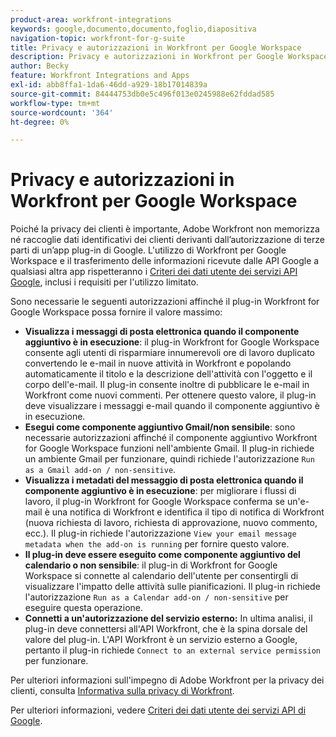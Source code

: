 ```yaml
---
product-area: workfront-integrations
keywords: google,documento,documento,foglio,diapositiva
navigation-topic: workfront-for-g-suite
title: Privacy e autorizzazioni in Workfront per Google Workspace
description: Privacy e autorizzazioni in Workfront per Google Workspace
author: Becky
feature: Workfront Integrations and Apps
exl-id: abb8ffa1-1da6-46dd-a929-18b17014839a
source-git-commit: 84444753db0e5c496f013e0245988e62fddad585
workflow-type: tm+mt
source-wordcount: '364'
ht-degree: 0%

---
```


# Privacy e autorizzazioni in Workfront per Google Workspace

Poiché la privacy dei clienti è importante, Adobe Workfront non memorizza né raccoglie dati identificativi dei clienti derivanti dall’autorizzazione di terze parti di un’app plug-in di Google. L&#39;utilizzo di Workfront per Google Workspace e il trasferimento delle informazioni ricevute dalle API Google a qualsiasi altra app rispetteranno i [Criteri dei dati utente dei servizi API Google](https://developers.google.com/terms/api-services-user-data-policy), inclusi i requisiti per l&#39;utilizzo limitato.

Sono necessarie le seguenti autorizzazioni affinché il plug-in Workfront for Google Workspace possa fornire il valore massimo:

* **Visualizza i messaggi di posta elettronica quando il componente aggiuntivo è in esecuzione**: il plug-in Workfront for Google Workspace consente agli utenti di risparmiare innumerevoli ore di lavoro duplicato convertendo le e-mail in nuove attività in Workfront e popolando automaticamente il titolo e la descrizione dell&#39;attività con l&#39;oggetto e il corpo dell&#39;e-mail. Il plug-in consente inoltre di pubblicare le e-mail in Workfront come nuovi commenti. Per ottenere questo valore, il plug-in deve visualizzare i messaggi e-mail quando il componente aggiuntivo è in esecuzione.
* **Esegui come componente aggiuntivo Gmail/non sensibile**: sono necessarie autorizzazioni affinché il componente aggiuntivo Workfront for Google Workspace funzioni nell&#39;ambiente Gmail. Il plug-in richiede un ambiente Gmail per funzionare, quindi richiede l&#39;autorizzazione `Run as a Gmail add-on / non-sensitive`.
* **Visualizza i metadati del messaggio di posta elettronica quando il componente aggiuntivo è in esecuzione**: per migliorare i flussi di lavoro, il plug-in Workfront for Google Workspace conferma se un&#39;e-mail è una notifica di Workfront e identifica il tipo di notifica di Workfront (nuova richiesta di lavoro, richiesta di approvazione, nuovo commento, ecc.). Il plug-in richiede l&#39;autorizzazione `View your email message metadata when the add-on is running` per fornire questo valore.
* **Il plug-in deve essere eseguito come componente aggiuntivo del calendario o non sensibile**: il plug-in di Workfront for Google Workspace si connette al calendario dell&#39;utente per consentirgli di visualizzare l&#39;impatto delle attività sulle pianificazioni. Il plug-in richiede l&#39;autorizzazione `Run as a Calendar add-on / non-sensitive` per eseguire questa operazione.
* **Connetti a un&#39;autorizzazione del servizio esterno:** In ultima analisi, il plug-in deve connettersi all&#39;API Workfront, che è la spina dorsale del valore del plug-in. L&#39;API Workfront è un servizio esterno a Google, pertanto il plug-in richiede `Connect to an external service permission` per funzionare.

Per ulteriori informazioni sull&#39;impegno di Adobe Workfront per la privacy dei clienti, consulta [Informativa sulla privacy di Workfront](https://www.adobe.com/content/dam/cc/en/legal/terms/enterprise/pdfs/Privacy-Notice-and-Privacy-Shield-Statement-Adobe-Workfront.pdf).

Per ulteriori informazioni, vedere [Criteri dei dati utente dei servizi API di Google](https://developers.google.com/terms/api-services-user-data-policy).
